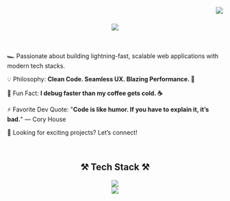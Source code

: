 <img align="right" src="https://visitor-badge.laobi.icu/badge?page_id=daniyalahmed21.daniyalahmed21" />

<h1 align="center">
    <img src="https://readme-typing-svg.herokuapp.com/?font=Righteous&size=35&center=true&vCenter=true&width=500&height=70&duration=4000&lines=Hi+There!+👋;+I'm+Daniyal!;" />
</h1>

<br/>

<div align="left">

🏎️ Passionate about building lightning-fast, scalable web applications with modern tech stacks.  

💡 Philosophy: **Clean Code. Seamless UX. Blazing Performance. 🚀**  

🎯 Fun Fact: **I debug faster than my coffee gets cold. ☕**  

⚡ Favorite Dev Quote: "**Code is like humor. If you have to explain it, it’s bad.**" — Cory House  

👀 Looking for exciting projects? Let’s connect!  

</div>
<br/>

<h2 align="center">⚒️ Tech Stack ⚒️</h2>

<div align="center">
    <img src="https://skillicons.dev/icons?i=react,bootstrap,mui,html,css,vscode,github,tailwind" /><br>
    <img src="https://skillicons.dev/icons?i=javascript,nextjs,prisma,ts,vercel" />
</div>





